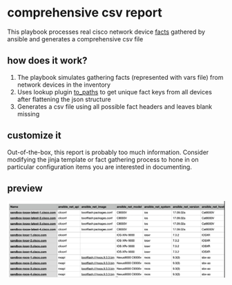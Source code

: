 # comprehensive csv report

This playbook processes real cisco network device [facts](../vars/cisco_facts.json) gathered by ansible and generates a comprehensive csv file

## how does it work?

1. The playbook simulates gathering facts (represented with vars file) from network devices in the inventory
1. Uses lookup plugin [to_paths](https://docs.ansible.com/ansible/latest/collections/ansible/utils/to_paths_lookup.html) to get unique fact keys from all devices after flattening the json structure
1. Generates a csv file using all possible fact headers and leaves blank missing

## customize it

Out-of-the-box, this report is probably too much information. Consider modifying the jinja template or fact gathering process to hone in on particular configuration items you are interested in documenting.

## preview

![CSV Report](../.attachments/csv_report.png)